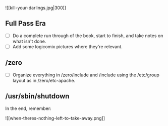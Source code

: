
![[kill-your-darlings.jpg|300]]


## Full Pass Era
- [ ] Do a complete run through of the book, start to finish, and take notes on what isn't done.
- [ ] Add some logicomix pictures where they're relevant.

## /zero

- [ ] Organize everything in /zero/include and /include using the /etc/group layout as in /zero/etc-apache.

## /usr/sbin/shutdown

In the end, remember:

![[when-theres-nothing-left-to-take-away.png]]
